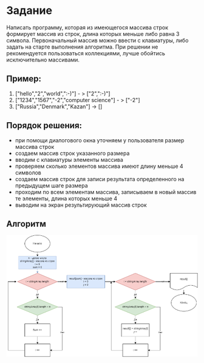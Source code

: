 # Задание
Написать программу, которая из имеющегося массива строк формирует массив из строк, длина которых меньше либо равна 3 символа. Первоначальный массив можно ввести с клавиатуры, либо задать на старте выполнения алгоритма. При решении не рекомендуется пользоваться коллекциями, лучше обойтись исключительно массивами. 

## Пример:
1. ["hello","2","world",":-)"] - > ["2",":-)"]
2. ["1234","1567","-2","computer science"] - > ["-2"]
3. ["Russia","Denmark","Kazan"] -> []

## **Порядок решения:**
* при помощи диалогового окна уточняем у пользователя размер массива строк
* создаем массив строк указанного размера
* вводим с клавиатуры элементы массива 
* проверяем сколько элементов массива имеют длину меньше 4 символов
* создаем массив строк для записи результата определенного на предыдущем шаге размера
* проходим по всем элементам массива, записываем в новый массив те элементы, длина которых меньше 4
* выводим на экран результирующий массив строк

## Алгоритм

![Ссылка на алгоритм](diagram.drawio.png)
